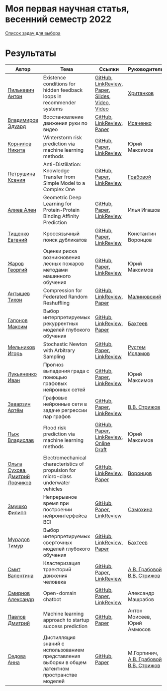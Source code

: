 # Моя первая научная статья, весенний семестр 2022

[Список задач для выбора](problem_list.md)

# Результаты
| Автор | Тема | Ссылки | Руководитель | Буквы |
| ----- | -----| ------ | ------------ | ----- |
| [Пилькевич Антон](https://github.com/anton39reg) | Existence conditions for hidden feedback loops in recommender systems | [GitHub](https://github.com/Intelligent-Systems-Phystech/2021-Project-74), [LinkReview](https://docs.google.com/document/d/1OLCqkmArjqFn8M9pB5C_kLoYOv0l1w9RjHy0y0upPew/edit?usp=sharing), [Paper](https://github.com/Intelligent-Systems-Phystech/2021-Project-74/raw/main/docs/Pilkevich2021HiddenFeedbackLoops.pdf), [Slides](https://github.com/Intelligent-Systems-Phystech/2021-Project-74/raw/main/docs/Pilkevich2021Presentation/Pilkevich2021Presentation.pdf), [Video](https://www.youtube.com/watch?v=xW_lXGn1WHs&t=24s), [Video](https://youtu.be/9ELhIqjFSE8) | [Хританков](https://intelligent-systems-phystech.github.io/ru/people/khritankov_as/index.html) | AILB.P-X+R-B-H1CVO.T-EM.H1WJSF |
| [Владимиров Эдуард](https://github.com/Edyarich) | Восстановление движения руки по видео | [GitHub](https://github.com/Intelligent-Systems-Phystech/2022-Project-90), [LinkReview](https://docs.google.com/document/d/1RpWz1sqpgwnf-ewTe4OHI_WODGklx5FBjLfzvHkIUYQ/edit?usp=sharing), [Paper](https://github.com/Intelligent-Systems-Phystech/2022-Project-90/raw/master/paper/Vladimirov2022RestoringHandMovement.pdf) | [Исаченко](https://github.com/r-isachenko) |ALI+P |
| [Корнилов Никита](https://github.com/Jhomanik) | Winterstorm risk prediction via machine learning methods | [GitHub](https://github.com/Intelligent-Systems-Phystech/2022-Project-93-1), [Paper](https://github.com/Intelligent-Systems-Phystech/2022-Project-93-1/blob/master/paper/Kornilov2022Winterstorm.pdf), [LinkReview](https://docs.google.com/document/d/1XAld9YsJ-R7Jv-i5SkIGNxX5Hy8vShPv8BA_jig9XcQ/edit?usp=sharing) | Юрий Максимов | ALIP |
| [Петрушина Ксения](https://github.com/pkseniya) | Anti-Distillation: Knowledge Transfer from Simple Model to a Complex One | [GitHub](https://github.com/Intelligent-Systems-Phystech/2022-Project97), [Paper](https://github.com/Intelligent-Systems-Phystech/2022-Project97/blob/master/paper/Petrushina2022AntiDistillation.pdf), [LinkReview](https://docs.google.com/document/d/1ekpNeQnvnpXP_Jwp07llyZArH85IZO7Bz1UAlTme7Xs/edit?usp=sharing) | [Грабовой](https://github.com/andriygav) | ALIP |
| [Алиев Ален](https://github.com/AlievAE) | Geometric Deep Learning for Protein-Protein Binding Affinity Prediction | [GitHub](https://github.com/Intelligent-Systems-Phystech/2022-Project-103), [Paper](https://github.com/Intelligent-Systems-Phystech/2022-Project-103/blob/master/docs/Aliev2022PPBAffinity.pdf), [LinkReview](https://docs.google.com/document/d/1J6nfi3nclsB6TOgcoqokSlli0u0YOqPpKzhZ7h0Xltw) | Илья Игашов | ALIP |
| [Тищенко Евгений](https://github.com/hadingus) | Кроссязычный поиск дубликатов | [GitHub](https://github.com/Intelligent-Systems-Phystech/2022-Project-104), [Paper](https://github.com/Intelligent-Systems-Phystech/2022-Project-104/blob/master/paper/Tishchenko2022PlagiatDetecting.pdf), [LinkReview](https://docs.google.com/document/d/13bZ_Cs5Q-tAfuSEPXVMw-uqTtZkkvoUxF35pRSfx7bI/edit?usp=sharing)  |   Константин Воронцов | ALIP | 
| [Жаров Георгий](https://github.com/Egor-s-gor) | Оценки риска возникновения лесных пожаров методами машинного обучения | [GitHub](https://github.com/Intelligent-Systems-Phystech/2022-Project-93), [Paper](https://github.com/Intelligent-Systems-Phystech/2022-Project-93/blob/master/Project-93-2/paper/main.pdf), [LinkReview](https://docs.google.com/document/d/17LqpAAdnIwbVIq9dLdZA7z9eBnaf_nd-Dp0_kBKXxYA/edit?usp=sharing) | Юрий Максимов | ALIP |
| [Антышев Тихон](https://github.com/JustAnotherArchetype) | Compression for Federated Random Reshuffling | [GitHub](https://github.com/Intelligent-Systems-Phystech/2022-Project107), [LinkReview](https://docs.google.com/document/d/1T0bsAXp2P8kWmhCtI2lV0KVi4neEdu6FabkWxrAd3aI/edit?usp=sharing), [Paper](https://github.com/Intelligent-Systems-Phystech/2022-Project107/blob/master/paper/Antyshev2022CompressionforFedRR.pdf) | [Малиновский](https://grigory-malinovsky.github.io/) | ALIP |
| [Гапонов Максим](https://github.com/Maxgaponov) | Выбор интерпретируемых рекуррентных моделей глубокого обучения | [GitHub](https://github.com/Intelligent-Systems-Phystech/2022-Project-99), [LinkReview](https://docs.google.com/document/d/1R-IAGa-w5Edc23jfB_68OZ34EiBlRq6Yaoc1XR_mQ9g/edit?usp=sharing), [Paper](https://github.com/Intelligent-Systems-Phystech/2022-Project-99/raw/master/paper/Gaponov2022InterpretableRNN.pdf) | [Бахтеев](https://github.com/bahleg) | AL+IP |
| [Мельников Игорь](https://github.com/MelnikovIgor1) | Stochastic Newton with Arbitrary Sampling | [GitHub](https://github.com/Intelligent-Systems-Phystech/2022-Project-101), [Paper](https://github.com/Intelligent-Systems-Phystech/2022-Project-101/raw/master/paper/Melnikov2022StochasticNewtonWithArbitrarySampling.pdf), [LinkReview](https://docs.google.com/document/d/1wwLvqBrUV3atwJfnlqVRAhSk-KlUzbUpW6K_aaJ8arQ/edit?usp=sharing) | [Рустем Исламов](https://github.com/Rustem-Islamov) | ALIP |
| [Лукьяненко Иван](https://github.com/IvanLukianenko) | Прогноз выпадения града с помощью графовых нейронных сетей | [GitHub](https://github.com/Intelligent-Systems-Phystech/2022-Project94), [Paper](https://github.com/Intelligent-Systems-Phystech/2022-Project-94/blob/master/paper/Hail%20risk%20prediction%20via%20Graph%20Neural%20Networks.pdf), [LinkReview](https://docs.google.com/document/d/1ntAjEcvUhdgxM4CZCwmWDq8fBXiOrqBKh92rto4C92Q/edit?usp=sharing)  |  Юрий Максимов | ALIP | 
| [Заварзин Артём](https://github.com/Artemut555) | Графовые нейронные сети в задаче регрессии пар графов | [GitHub](https://github.com/Intelligent-Systems-Phystech/2022-Project-102), [Paper](https://github.com/Intelligent-Systems-Phystech/2022-Project-102/raw/master/paper/Zavarzin2022GraphNN.pdf), [LinkReview](https://docs.google.com/document/d/1Ts_ojne5xHZuWo18lvi5-2ZjDGye3UQTcmiaICyHQW4/edit?usp=sharing) | [В.В. Стрижов](https://github.com/Strijov) | AL-I0P0 |
| [Пыж Владислав](https://github.com/vladpyzh) | Flood risk prediction via machine learning methods | [GitHub](https://github.com/Intelligent-Systems-Phystech/2022-Project-93-2), [Paper](https://github.com/Intelligent-Systems-Phystech/2022-Project-93-2/raw/master/docs/Pyzh2022Title.pdf), [LinkReview](https://docs.google.com/document/d/1eKr7KS_ONyhj9B5ZupALz_ejm9SgO1rmoTvOAmW10G8/edit?usp=sharing), [Online Draft](https://www.overleaf.com/read/tbrgqmyttnnb)  | Юрий Максимов | ALI0P0 | 
|[Ольга Сухова](https://github.com/OlgaSukhovaUlara), [Дмитрий Ловчиков](https://github.com/syntheticerror) | Electromechanical characteristics of propulsion for micro-class underwater vehicles | [GitHub](https://github.com/Intelligent-Systems-Phystech/2022_Project_Underwater.git), [LinkReview](https://docs.google.com/document/d/1LiKn2ZcKzNEsu9uwxkz0m0aZoLTumbes0y670XJziuM/edit?usp=sharing), [Paper](https://github.com/Intelligent-Systems-Phystech/2022_Project_Underwater/blob/master/paper/LovchikovSukhova2022Underwater.pdf) | [Воронцов](https://github.com/avoronts) | ALI0P0 |
| [Змушко Филипп](https://github.com/fzmushko) | Непрерывное время при построении нейроинтерфейса BCI | [GitHub](https://github.com/Intelligent-Systems-Phystech/2022-Project-109), [Paper](https://github.com/Intelligent-Systems-Phystech/2022-Project-109/blob/master/paper/Zmushko2022ContinuousTime.pdf), [LinkReview](https://docs.google.com/document/d/1tpH34r2x4vRWgaBeBkf8yp__-qGyDQNST-w7X29qgPg/edit?usp=sharing) | [Самохина](https://github.com/Alina-Samokhina)| ALI0P0 |
| [Мурадов Тимур](https://github.com/TimkaMLG) | Выбор интерпретируемых сверточных моделей глубокого обучения | [GitHub](https://github.com/Intelligent-Systems-Phystech/2022-Project99), [LinkReview](https://docs.google.com/document/d/177wuzjmAuY4BpG7325QSH9SkS4SBCgWCKBFXzc68YA0/edit), [Paper](https://github.com/Intelligent-Systems-Phystech/2022-Project99/raw/master/paper/Muradov2022InterpretableCNN.pdf) | [Бахтеев](https://github.com/bahleg) | ALI0P0 |
| [Смит Валентина](https://github.com/valentinafom) | Кластеризация траекторий движения человека | [GitHub](https://github.com/Intelligent-Systems-Phystech/2022-Project-91), [Paper](https://github.com/Intelligent-Systems-Phystech/2022-Project-91/blob/master/paper/Smith2022_Project_91.pdf), [LinkReview](https://docs.google.com/document/d/1q_KC7YCWGTi-_RlWPavmDzQaBA2rqYIGc8GEHmvNhL0/edit?usp=sharing) | [А.В. Грабовой](https://github.com/andriygav), [В.В. Стрижов](https://github.com/Strijov) | AL0I0P0 |
| [Смирнов Александр](https://github.com/SmirnovAlexander) | Open-domain chatbot | [GitHub](https://github.com/SmirnovAlexander/ChatbotPaper), [Paper](https://github.com/SmirnovAlexander/ChatbotPaper/blob/main/docs/template.pdf), [LinkReview](https://github.com/SmirnovAlexander/ChatbotPaper/blob/main/related_work.csv) | Александр Машрабов | ALI0P0 |
| [Павлов Дмитрий](https://github.com/YHx07) | Machine learning approach to startup success prediction | [GitHub](https://github.com/Intelligent-Systems-Phystech/2022-Project-vc), [Paper](https://github.com/Intelligent-Systems-Phystech/2022-Project-vc/blob/master/paper/2022_Project_vc.pdf) | Антон Моисеев, Юрий Аммосов | AL0I0P0 |
| [Седова Анна](https://github.com/Anya1234) | Дистилляция знаний с использованием представления выборки в общем латентном пространстве моделей | [GitHub](https://github.com/Intelligent-Systems-Phystech/2022-Project-108), [Paper](https://github.com/Intelligent-Systems-Phystech/2022-Project-108/blob/master/paper/Sedova2022KnowledgeDistillation.pdf) | М.Горпинич, [А.В. Грабовой](https://github.com/andriygav), [В.В. Стрижов](https://github.com/Strijov)| 
